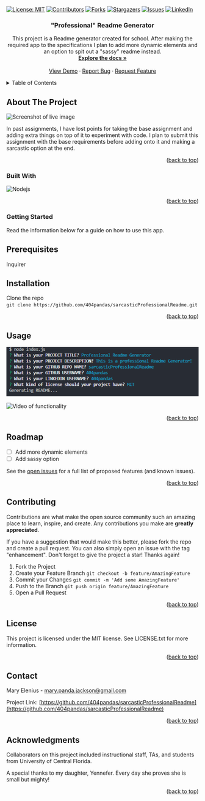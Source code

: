 <a name="readme-top"></a>

[![License: MIT](https://img.shields.io/badge/License-MIT-yellow.svg)](https://opensource.org/licenses/MIT)
[![Contributors](https://img.shields.io/github/contributors/404pandas/sarcasticProfessionalReadme.svg?style=plastic&logo=appveyor)](https://github.com/404pandas/sarcasticProfessionalReadme/graphs/contributors)
[![Forks](https://img.shields.io/github/forks/404pandas/sarcasticProfessionalReadme.svg?style=plastic&logo=appveyor)](https://github.com/404pandas/sarcasticProfessionalReadme/network/members)
[![Stargazers](https://img.shields.io/github/stars/404pandas/sarcasticProfessionalReadme.svg?style=plastic&logo=appveyor)](https://github.com/404pandas/sarcasticProfessionalReadme/stargazers)
[![Issues](https://img.shields.io/github/issues/404pandas/sarcasticProfessionalReadme.svg?style=plastic&logo=appveyor)](https://github.com/404pandas/sarcasticProfessionalReadme/issues)
[![LinkedIn](https://img.shields.io/badge/-LinkedIn-black.svg?style=plastic&logo=appveyor&logo=linkedin&colorB=555)](https://linkedin.com/in/404pandas)

<h3 align="center">"Professional" Readme Generator</h3>

  <p align="center">
    This project is a Readme generator created for school. After making the required app to the specifications I plan to add more dynamic elements and an option to spit out a "sassy" readme instead.
    <br />
    <a href="https://github.com/404pandas/sarcasticProfessionalReadme"><strong>Explore the docs »</strong></a>
    <br />
    <br />
    <a href="https://github.com/404pandas/sarcasticProfessionalReadme">View Demo</a>
    ·
    <a href="https://github.com/404pandas/sarcasticProfessionalReadme/issues">Report Bug</a>
    ·
    <a href="https://github.com/404pandas/sarcasticProfessionalReadme/issues">Request Feature</a>
  </p>
</div>

<!-- TABLE OF CONTENTS -->
<details>
  <summary>Table of Contents</summary>
  <ol>
    <li>
      <a href="#about-the-project">About The Project</a>
      <ul>
        <li><a href="#built-with">Built With</a></li>
      </ul>
    </li>
    <li>
      <a href="#getting-started">Getting Started</a>
      <ul>
        <li><a href="#prerequisites">Prerequisites</a></li>
        <li><a href="#installation">Installation</a></li>
      </ul>
    </li>
    <li><a href="#usage">Usage</a></li>
    <li><a href="#roadmap">Roadmap</a></li>
    <li><a href="#contributing">Contributing</a></li>
    <li><a href="#license">License</a></li>
    <li><a href="#contact">Contact</a></li>
    <li><a href="#acknowledgments">Acknowledgments</a></li>
  </ol>
</details>

## About The Project

![Screenshot of live image](directPathHere)

In past assignments, I have lost points for taking the base assignment and adding extra things on top of it to experiment with code. I plan to submit this assignment with the base requirements before adding onto it and making a sarcastic option at the end.

<p align="right">(<a href="#readme-top">back to top</a>)</p>

### Built With

![Nodejs](http://www.nodejs.org/)

<p align="right">(<a href="#readme-top">back to top</a>)</p>

<!-- GETTING STARTED -->

### Getting Started

Read the information below for a guide on how to use this app.

## Prerequisites

Inquirer

## Installation

Clone the repo </br>
`git clone https://github.com/404pandas/sarcasticProfessionalReadme.git`

<p align="right">(<a href="#readme-top">back to top</a>)</p>

<!-- USAGE EXAMPLES -->

## Usage

![Screenshot of live image](./assets/screencap.png)

![Video of functionality](https://drive.google.com/file/d/1o2zd2xYXZ0K5v7GtBbFCArvf-y8GslI7/view)

<p align="right">(<a href="#readme-top">back to top</a>)</p>

<!-- ROADMAP -->

## Roadmap

- [ ] Add more dynamic elements
- [ ] Add sassy option

See the [open issues](https://github.com/404pandas/sarcasticProfessionalReadme/issues) for a full list of proposed features (and known issues).

<p align="right">(<a href="#readme-top">back to top</a>)</p>

<!-- CONTRIBUTING -->

## Contributing

Contributions are what make the open source community such an amazing place to learn, inspire, and create. Any contributions you make are **greatly appreciated**.

If you have a suggestion that would make this better, please fork the repo and create a pull request. You can also simply open an issue with the tag "enhancement".
Don't forget to give the project a star! Thanks again!

1. Fork the Project
2. Create your Feature Branch
   `git checkout -b feature/AmazingFeature`
3. Commit your Changes
   `git commit -m 'Add some AmazingFeature'`
4. Push to the Branch
   `git push origin feature/AmazingFeature`
5. Open a Pull Request

<p align="right">(<a href="#readme-top">back to top</a>)</p>

<!-- LICENSE -->

## License

This project is licensed under the MIT license.
See LICENSE.txt for more information.

<p align="right">(<a href="#readme-top">back to top</a>)</p>

<!-- CONTACT -->

## Contact

Mary Elenius - mary.panda.jackson@gmail.com

Project Link: [https://github.com/404pandas/sarcasticProfessionalReadme](https://github.com/404pandas/sarcasticProfessionalReadme)

<p align="right">(<a href="#readme-top">back to top</a>)</p>

<!-- ACKNOWLEDGMENTS -->

## Acknowledgments

Collaborators on this project included instructional staff, TAs, and students from University of Central Florida.

A special thanks to my daughter, Yennefer. Every day she proves she is small but mighty!

<p align="right">(<a href="#readme-top">back to top</a>)</p>
